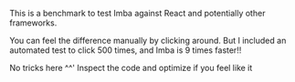 This is a benchmark to test Imba against React and potentially other frameworks.

You can feel the difference manually by clicking around. But I included an automated test to click 500 times, and Imba is 9 times faster!!

No tricks here ^^' Inspect the code and optimize if you feel like it